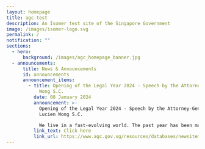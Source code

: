 ```yaml
---
layout: homepage
title: agc-test
description: An Isomer test site of the Singapore Government
image: /images/isomer-logo.svg
permalink: /
notification: ""
sections:
  - hero:
      background: /images/agc_homepage_banner.jpg
  - announcements:
      title: News & Announcements
      id: announcements
      announcement_items:
        - title: Opening of the Legal Year 2024 - Speech by the Attorney-General Lucien
            Wong S.C.
          date: 08 January 2024
          announcement: >-
            Opening of the Legal Year 2024 - Speech by the Attorney-General
            Lucien Wong S.C.

            We live in a fast-evolving world. The past year has been marked by continued tensions and armed conflict, not least the continuation of the Russia-Ukraine conflict and now the Israeli-Palestinian conflict.11
          link_text: Click here
          link_url: https://www.agc.gov.sg/resources/databases/newsitem/OLY-2024
---
```

